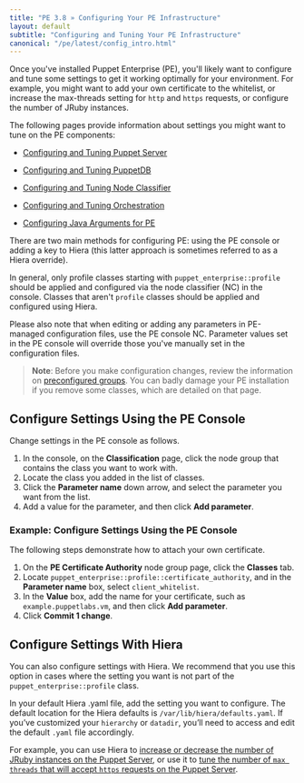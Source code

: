 ```yaml
---
title: "PE 3.8 » Configuring Your PE Infrastructure"
layout: default
subtitle: "Configuring and Tuning Your PE Infrastructure"
canonical: "/pe/latest/config_intro.html"
---
```


Once you've installed Puppet Enterprise (PE), you'll likely want to configure and tune some settings to get it working optimally for your environment. For example, you might want to add your own certificate to the whitelist, or increase the max-threads setting for `http` and `https` requests, or configure the number of JRuby instances.

The following pages provide information about settings you might want to tune on the PE components:

- [Configuring and Tuning Puppet Server](./config_puppetserver.html)

- [Configuring and Tuning PuppetDB](./config_puppetdb.html)

- [Configuring and Tuning Node Classifier](./config_nc.html)

- [Configuring and Tuning Orchestration](./config_orchestration.html)

- [Configuring Java Arguments for PE](./config_java_args.html)

There are two main methods for configuring PE: using the PE console or adding a key to Hiera (this latter approach is sometimes referred to as a Hiera override).

In general, only profile classes starting with `puppet_enterprise::profile` should be applied and configured via the node classifier (NC) in the console. Classes that aren't `profile` classes should be applied and configured using Hiera. 

Please also note that when editing or adding any parameters in PE-managed configuration files, use the PE console NC. Parameter values set in the PE console will override those you've manually set in the configuration files.  

>**Note**: Before you make configuration changes, review the information on [preconfigured groups](./console_classes_groups_preconfigured_groups.html). You can badly damage your PE installation if you remove some classes, which are detailed on that page.

## Configure Settings Using the PE Console

Change settings in the PE console as follows.

1. In the console, on the **Classification** page, click the node group that contains the class you want to work with.
2. Locate the class you added in the list of classes.
3. Click the **Parameter name** down arrow, and select the parameter you want from the list.
4. Add a value for the parameter, and then click **Add parameter**.

### Example: Configure Settings Using the PE Console

The following steps demonstrate how to attach your own certificate.

1. On the **PE Certificate Authority** node group page, click the **Classes** tab.
2. Locate `puppet_enterprise::profile::certificate_authority`, and in the **Parameter name** box, select `client_whitelist`.
3. In the **Value** box, add the name for your certificate, such as `example.puppetlabs.vm`, and then click **Add parameter**.
4. Click **Commit 1 change**.

## Configure Settings With Hiera

You can also configure settings with Hiera. We recommend that you use this option in cases where the setting you want is not part of the `puppet_enterprise::profile` class.

In your default Hiera .yaml file, add the setting you want to configure. The default location for the Hiera defaults is `/var/lib/hiera/defaults.yaml`. If you’ve customized your `hierarchy` or `datadir`, you’ll need to access and edit the default `.yaml` file accordingly.

For example, you can use Hiera to [increase or decrease the number of JRuby instances on the Puppet Server](./config_puppetserver.html#tuning-jruby-on-the-puppet-server), or use it to [tune the number of `max threads` that will accept `https` requests on the Puppet Server](./config_puppetserver.html#tuning-max-threads-on-puppet-server).
